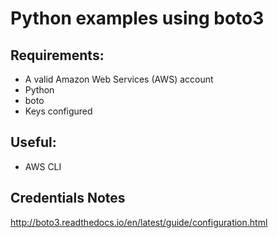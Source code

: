 # Python examples using boto3

## Requirements:
 * A valid Amazon Web Services (AWS) account
 * Python
 * boto
 * Keys configured

## Useful:
 * AWS CLI

## Credentials Notes
http://boto3.readthedocs.io/en/latest/guide/configuration.html
